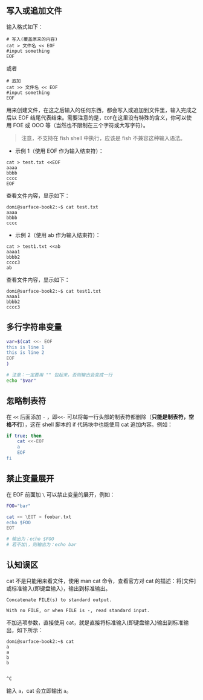 ## 写入或追加文件

输入格式如下：

```
# 写入(覆盖原来的内容)
cat > 文件名 << EOF
#input something
EOF
```

或者

```
# 追加
cat >> 文件名 << EOF
#input something
EOF
```

用来创建文件，在这之后输入的任何东西，都会写入或追加到文件里，输入完成之后以 EOF 结尾代表结束。需要注意的是，`EOF`在这里没有特殊的含义，你可以使用 FOE 或 OOO 等（当然也不限制在三个字符或大写字符）。

> 注意，不支持在 fish shell 中执行，应该是 fish 不兼容这种输入语法。

-   示例 1（使用 EOF 作为输入结束符）：

```
cat > test.txt <<EOF
aaaa
bbbb
cccc
EOF
```

查看文件内容，显示如下：

```
domi@surface-book2:~$ cat test.txt
aaaa
bbbb
cccc
```

-   示例 2（使用 ab 作为输入结束符）：

```
cat > test1.txt <<ab
aaaa1
bbbb2
cccc3
ab
```

查看文件内容，显示如下：

```
domi@surface-book2:~$ cat test1.txt
aaaa1
bbbb2
cccc3
```

## 多行字符串变量

```bash
var=$(cat <<- EOF
this is line 1
this is line 2
EOF
)

# 注意：一定要用 "" 包起来，否则输出会变成一行
echo "$var"
```

## 忽略制表符

在 `<<` 后面添加 `-` ，即`<<-` 可以将每一行头部的制表符都删除（**只能是制表符，空格不行**），这在 shell 脚本的 if 代码块中也能使用 cat 追加内容。例如：

```bash
if true; then
    cat <<-EOF
    a
    EOF
fi
```

## 禁止变量展开

在 EOF 前面加 `\` 可以禁止变量的展开，例如：

```bash
FOO="bar"

cat << \EOT > foobar.txt
echo $FOO
EOT

# 输出为：echo $FOO
# 若不加\，则输出为：echo bar
```

## 认知误区

cat 不是只能用来看文件，使用 man cat 命令，查看官方对 cat 的描述：将[文件]或标准输入(即键盘输入)，输出到标准输出。

```
Concatenate FILE(s) to standard output.

With no FILE, or when FILE is -, read standard input.
```

不加选项参数，直接使用 cat，就是直接将标准输入(即键盘输入)输出到标准输出，如下所示：

```
domi@surface-book2:~$ cat
a
a
b
b


^C
```

输入 `a`，cat 会立即输出 `a`。
